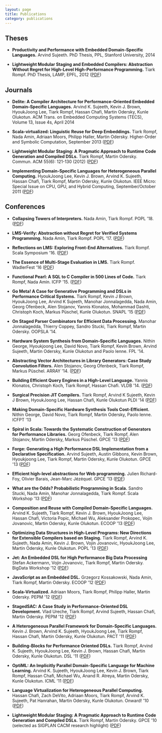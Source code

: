 ```yaml
---
layout: page
title: Publications
category: publications
---
```



## Theses

* __Productivity and Performance with Embedded Domain-Specific Languages.__
  Arvind Sujeeth.
  PhD Thesis, PPL, Stanford University, 2014

* __Lightweight Modular Staging and Embedded Compilers: Abstraction Without Regret for High-Level High-Performance Programming.__
  Tiark Rompf.
  PhD Thesis, LAMP, EPFL, 2012
  ([PDF](http://infoscience.epfl.ch/record/180642/files/EPFL_TH5456.pdf))


## Journals

* __Delite: A Compiler Architecture for Performance-Oriented Embedded Domain-Specific Languages.__
  Arvind K. Sujeeth, Kevin J. Brown, HyoukJoong Lee, Tiark Rompf, Hassan Chafi, Martin Odersky, Kunle Olukotun.
  ACM Trans. on Embedded Computing Systems (TECS), Volume 13, Issue 4s, April 2014

* __Scala-virtualized: Linguistic Reuse for Deep Embeddings.__
  Tiark Rompf, Nada Amin, Adriaan Moors, Philipp Haller, Martin Odersky.
  Higher-Order and Symbolic Computation, September 2013
  ([PDF](http://lampwww.epfl.ch/~amin/pub/hosc2013.pdf))

* __Lightweight Modular Staging: A Pragmatic Approach to Runtime Code Generation and Compiled DSLs.__
  Tiark Rompf, Martin Odersky.
  Commun. ACM 55(6): 121-130 (2012)
  ([PDF](http://infoscience.epfl.ch/record/178274/files/lms-cacm2012.pdf))

* __Implementing Domain-Specific Languages for Heterogeneous Parallel Computing.__
  HyoukJoong Lee, Kevin J. Brown, Arvind K. Sujeeth, Hassan Chafi, Tiark Rompf, Martin Odersky, Kunle Olukotun.
  IEEE Micro: Special Issue on CPU, GPU, and Hybrid Computing, September/October 2011
  ([PDF](http://ppl.stanford.edu/papers/micro11-lee.pdf))

## Conferences

* __Collapsing Towers of Interpreters.__
  Nada Amin, Tiark Rompf.
  POPL '18.
  ([PDF](http://lampwww.epfl.ch/~amin/pub/collapsing-towers.pdf))

* __LMS-Verify: Abstraction without Regret for Verified Systems Programming.__
  Nada Amin, Tiark Rompf.
  POPL '17.
  ([PDF](http://lampwww.epfl.ch/~amin/pub/lms-verify.pdf))

*  __Reflections on LMS: Exploring Front-End Alternatives.__
   Tiark Rompf.
   Scala Symposium '16.
   ([PDF](http://www.cs.purdue.edu/homes/rompf/papers/rompf-scala16.pdf))

*  __The Essence of Multi-Stage Evaluation in LMS.__
   Tiark Rompf.
   WadlerFest '16
   ([PDF](http://www.cs.purdue.edu/homes/rompf/papers/rompf-wf16.pdf))

* __Functional Pearl: A SQL to C Compiler in 500 Lines of Code.__
  Tiark Rompf, Nada Amin.
  ICFP '15.
  ([PDF](http://www.cs.purdue.edu/homes/rompf/papers/rompf-icfp15.pdf))

* __Go Meta! A Case for Generative Programming and DSLs in Performance Critical Systems.__
  Tiark Rompf, Kevin J Brown, HyoukJoong Lee, Arvind K Sujeeth, Manohar Jonnalagedda, Nada Amin, Georg Ofenbeck, Alen Stojanov, Yannis Klonatos, Mohammad Dashti, Christoph Koch, Markus Püschel, Kunle Olukotun.
  SNAPL '15
  ([PDF](http://drops.dagstuhl.de/opus/volltexte/2015/5029/pdf/19.pdf))

* __On Staged Parser Combinators for Efficient Data Processing.__
  Manohar Jonnalagedda, Thierry Coppey, Sandro Stucki, Tiark Rompf, Martin Odersky. 
  OOPSLA '14.

* __Hardware System Synthesis from Domain-Specific Languages.__
  Nithin George, Hyoukjoong Lee, David Novo, Tiark Rompf, Kevin Brown, Arvind Sujeeth, Martin Odersky, Kunle Olukotun and Paolo Ienne.
  FPL '14.

* __Abstracting Vector Architectures in Library Generators: Case Study Convolution Filters.__
  Alen Stojanov, Georg Ofenbeck, Tiark Rompf, Markus Püschel.
  ARRAY '14.
  ([PDF](http://spiral.ece.cmu.edu:8080/pub-spiral/pubfile/paper_179.pdf))

* __Building Efficient Query Engines in a High-Level Language.__
  Yannis Klonatos, Christoph Koch, Tiark Rompf, Hassan Chafi.
  VLDB '14.
  ([PDF](http://infoscience.epfl.ch/record/198693/files/801-klonatos.pdf))

* __Surgical Precision JIT Compilers.__
  Tiark Rompf, Arvind K Sujeeth, Kevin J Brown, HyoukJoong Lee, Hassan Chafi, Kunle Olukotun
  PLDI '14
  ([PDF](http://lampwww.epfl.ch/~rompf/pldi2014.pdf))

* __Making Domain-Specific Hardware Synthesis Tools Cost-Efficient.__
  Nithin George, David Novo, Tiark Rompf, Martin Odersky, Paolo Ienne.
  ICFPT '13

* __Spiral in Scala: Towards the Systematic Construction of Generators for Performance Libraries.__
  Georg Ofenbeck, Tiark Rompf, Alen Stojanov, Martin Odersky, Markus Püschel.
  GPCE '13
  ([PDF](http://spiral.ece.cmu.edu:8080/pub-spiral/pubfile/paper_170.pdf))

* __Forge: Generating a High Performance DSL Implementation from a Declarative Specification.__
  Arvind Sujeeth, Austin Gibbons, Kevin Brown, Hyoukjoong Lee, Tiark Rompf, Martin Odersky, Kunle Olukotun.
  GPCE '13
  ([PDF](http://ppl.stanford.edu/papers/gpce13-sujeeth.pdf))

* __Efficient high-level abstractions for Web programming.__
  Julien Richard-Foy, Olivier Barais, Jean-Marc Jézéquel.
  GPCE '13
  ([PDF](http://hal.archives-ouvertes.fr/docs/00/92/07/86/PDF/p53-foy.pdf))

* __What are the Odds? Probabilistic Programming in Scala.__
  Sandro Stucki, Nada Amin, Manohar Jonnalagedda, Tiark Rompf.
  Scala Workshop '13
  ([PDF](http://lampwww.epfl.ch/~hmiller/scala2013/resources/pdfs/paper11.pdf))

* __Composition and Reuse with Compiled Domain-Specific Languages.__
  Arvind K. Sujeeth, Tiark Rompf, Kevin J. Brown, HyoukJoong Lee, Hassan Chafi, Victoria Popic, Michael Wu, Aleksander Prokopec, Vojin Jovanovic, Martin Odersky, Kunle Olukotun.
  ECOOP '13
  ([PDF](http://ppl.stanford.edu/papers/ecoop13_sujeeth.pdf))

* __Optimizing Data Structures in High-Level Programs: New Directions for Extensible Compilers based on Staging.__
  Tiark Rompf, Arvind K. Sujeeth, Nada Amin, Kevin J. Brown, Vojin Jovanovic, HyoukJoong Lee, Martin Odersky, Kunle Olukotun.
  POPL '13
  ([PDF](http://ppl.stanford.edu/papers/popl13_rompf.pdf))

* __Jet: An Embedded DSL for High Performance Big Data Processing__
  Stefan Ackermann, Vojin Jovanovic, Tiark Rompf, Martin Odersky.
  BigData Workshop '12
  ([PDF](http://infoscience.epfl.ch/record/181673/files/paper.pdf))

* __JavaScript as an Embedded DSL.__
  Grzegorz Kossakowski, Nada Amin, Tiark Rompf, Martin Odersky.
  ECOOP '12
  ([PDF](http://infoscience.epfl.ch/record/179888/files/js-scala-ecoop.pdf))

* __Scala-Virtualized.__
  Adriaan Moors, Tiark Rompf, Philipp Haller, Martin Odersky.
  PEPM '12
  ([PDF](http://lampwww.epfl.ch/~rompf/pepm2012b.pdf))

* __StagedSAC: A Case Study in Performance-Oriented DSL Development.__
  Vlad Ureche, Tiark Rompf, Arvind Sujeeth, Hassan Chafi, Martin Odersky.
  PEPM '12
  ([PDF](http://infoscience.epfl.ch/record/175684/files/pepm14-urechePS.pdf))

* __A Heterogeneous Parallel Framework for Domain-Specific Languages.__
  Kevin J. Brown, Arvind K. Sujeeth, HyoukJoong Lee, Tiark Rompf, Hassan Chafi, Martin Odersky, Kunle Olukotun.
  PACT '11
  ([PDF](http://ppl.stanford.edu/papers/pact11-brown.pdf))

* __Building-Blocks for Performance Oriented DSLs.__
  Tiark Rompf, Arvind K. Sujeeth, HyoukJoong Lee, Kevin J. Brown, Hassan Chafi, Martin Odersky, Kunle Olukotun.
  DSL '11
  ([PDF](http://ppl.stanford.edu/papers/dsl11-rompf.pdf))

* __OptiML: An Implicitly Parallel Domain-Specific Language for Machine Learning.__
  Arvind K. Sujeeth, HyoukJoong Lee, Kevin J. Brown, Tiark Rompf, Hassan Chafi, Michael Wu, Anand R. Atreya, Martin Odersky, Kunle Olukotun.
  ICML '11
  ([PDF](http://ppl.stanford.edu/papers/icml11-sujeeth.pdf))

* __Language Virtualization for Heterogeneous Parallel Computing.__
  Hassan Chafi, Zach DeVito, Adriaan Moors, Tiark Rompf, Arvind K. Sujeeth, Pat Hanrahan, Martin Odersky, Kunle Olukotun.
  Onward! '10
  ([PDF](http://ppl.stanford.edu/papers/onward2010.virtualization.pdf))

* __Lightweight Modular Staging: A Pragmatic Approach to Runtime Code Generation and Compiled DSLs.__
  Tiark Rompf, Martin Odersky.
  GPCE '10 (selected as SIGPLAN CACM research highlight)
  ([PDF](http://infoscience.epfl.ch/record/150347/files/gpce63-rompf.pdf))
